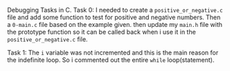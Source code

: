 Debugging Tasks in C.
Task 0: I needed to create a ```positive_or_negative.c``` file and add some function to test for positive and negative numbers. Then a ```0-main.c``` file based on the example given. then update my ```main.h``` file with the prototype function so it can be called back when i use it in the ```positive_or_negative.c``` file.

Task 1: The ```i``` variable was not incremented and this is the main reason for the indefinite loop. So i commented out the entire ```while``` loop(statement).
